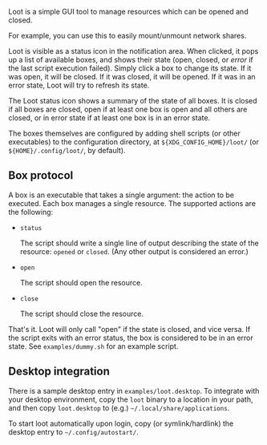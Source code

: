 Loot is a simple GUI tool to manage resources which can be opened and closed.

For example, you can use this to easily mount/unmount network shares.

Loot is visible as a status icon in the notification area. When clicked, it pops
up a list of available boxes, and shows their state (open, closed, or *error* if
the last script execution failed). Simply click a box to change its state. If it
was open, it will be closed. If it was closed, it will be opened. If it was in
an error state, Loot will try to refresh its state.

The Loot status icon shows a summary of the state of all boxes. It is closed if
all boxes are closed, open if at least one box is open and all others are
closed, or in error state if at least one box is in an error state.

The boxes themselves are configured by adding shell scripts (or other
executables) to the configuration directory, at `${XDG_CONFIG_HOME}/loot/` (or
`${HOME}/.config/loot/`, by default).

## Box protocol

A box is an executable that takes a single argument: the action to be executed.
Each box manages a single resource. The supported actions are the following:

  * `status`

    The script should write a single line of output describing the state of the
    resource: `opened` or `closed`. (Any other output is considered an error.)

  * `open`

    The script should open the resource.

  * `close`

     The script should close the resource.

That's it. Loot will only call "open" if the state is closed, and vice versa.
If the script exits with an error status, the box is considered to be in an
error state. See `examples/dummy.sh` for an example script.

## Desktop integration

There is a sample desktop entry in `examples/loot.desktop`. To integrate with
your desktop environment, copy the `loot` binary to a location in your path, and
then copy `loot.desktop` to (e.g.) `~/.local/share/applications`.

To start loot automatically upon login, copy (or symlink/hardlink) the desktop
entry to `~/.config/autostart/`.
